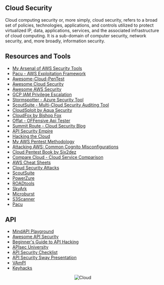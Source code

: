 Cloud Security
--------------
Cloud computing security or, more simply, cloud security, refers to a broad set of policies, technologies, applications, and controls utilized to protect virtualized IP, data, applications, services, and the associated infrastructure of cloud computing. It is a sub-domain of computer security, network security, and, more broadly, information security.

Resources and Tools
------------------------------
- [My Arsenal of AWS Security Tools](https://github.com/toniblyx/my-arsenal-of-aws-security-tools)
- [Pacu - AWS Exploitation Framework](https://github.com/RhinoSecurityLabs/pacu)
- [Awesome-Cloud-PenTest](https://github.com/CyberSecurityUP/Awesome-Cloud-PenTest)
- [Awesome Cloud Security](https://github.com/4ndersonLin/awesome-cloud-security)
- [Awesome AWS Security](https://github.com/jassics/awesome-aws-security)
- [GCP IAM Privilege Escalation](https://github.com/RhinoSecurityLabs/GCP-IAM-Privilege-Escalation)
- [Stormspotter - Azure Security Tool](https://github.com/Azure/Stormspotter)
- [ScoutSuite - Multi-Cloud Security Auditing Tool](https://github.com/nccgroup/ScoutSuite)
- [CloudSploit by Aqua Security](https://github.com/aquasecurity/cloudsploit)
- [CloudFox by Bishop Fox](https://github.com/BishopFox/cloudfox)
- [Offat - OFFensive Api Tester](https://github.com/dmdhrumilmistry/offat)
- [Summit Route - Cloud Security Blog](https://summitroute.com/)
- [API Security Empire](https://github.com/Cyber-Guy1/API-SecurityEmpire)
- [Hacking the Cloud](https://hackingthe.cloud/)
- [My AWS Pentest Methodology](https://medium.com/@MorattiSec/my-aws-pentest-methodology-14c333b7fb58)
- [Attacking AWS: Common Cognito Misconfigurations](https://infosecwriteups.com/attacking-aws-common-cognito-misconfigurations-a898bf092218)
- [Cloud Pentest Book by Six2dez](https://pentestbook.six2dez.com/enumeration/cloud/)
- [Compare Cloud - Cloud Service Comparison](https://comparecloud.in/)
- [AWS Cheat Sheets](https://0xn3va.gitbook.io/cheat-sheets/cloud/aws)
- [Cloud Security Attacks](https://github.com/CyberSecurityUP/Cloud-Security-Attacks)
- [ScoutSuite](https://github.com/nccgroup/ScoutSuite)
- [PowerZure](https://github.com/hausec/PowerZure)
- [ROADtools](https://github.com/dirkjanm/ROADtools)
- [SkyArk](https://github.com/cyberark/SkyArk)
- [Microburst](https://github.com/Netspi/Microburst)
- [S3Scanner](https://github.com/sa7mon/S3Scanner)
- [Pacu](https://github.com/RhinoSecurityLabs/pacu)

API
---
- [MindAPI Playground](https://dsopas.github.io/MindAPI/play/)
- [Awesome API Security](https://github.com/arainho/awesome-api-security)
- [Beginner's Guide to API Hacking](https://danaepp.com/beginners-guide-to-api-hacking)
- [APIsec University](https://www.apisecuniversity.com/)
- [API Security Checklist](https://github.com/shieldfy/API-Security-Checklist)
- [API Security Sway Presentation](https://sway.office.com/HVrL2AXUlWGNDHqy)
- [VAmPI](https://github.com/erev0s/VAmPI)
- [Keyhacks](https://github.com/streaak/keyhacks)

<div align="center">

![Cloud](https://github.com/MrM8BRH/MrM8BRH/assets/34133187/4d04cbfe-80f6-4e34-9c5d-1fcc19c1cafb)
  
</div>
